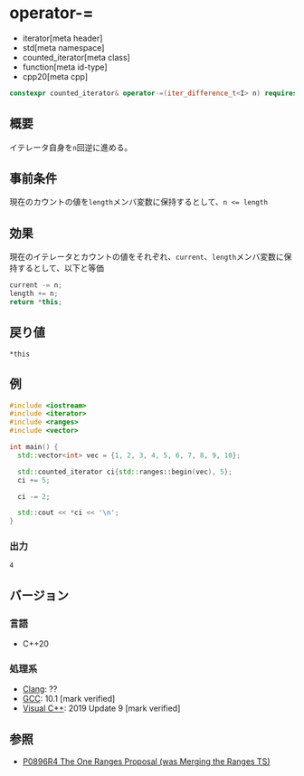 # operator-=
* iterator[meta header]
* std[meta namespace]
* counted_iterator[meta class]
* function[meta id-type]
* cpp20[meta cpp]

```cpp
constexpr counted_iterator& operator-=(iter_difference_t<I> n) requires random_access_iterator<I>;
```


## 概要

イテレータ自身を`n`回逆に進める。

## 事前条件

現在のカウントの値を`length`メンバ変数に保持するとして、`n <= length`

## 効果

現在のイテレータとカウントの値をそれぞれ、`current`、`length`メンバ変数に保持するとして、以下と等価

```cpp
current -= n;
length += n;
return *this;
```

## 戻り値

`*this`

## 例
```cpp example
#include <iostream>
#include <iterator>
#include <ranges>
#include <vector>

int main() {
  std::vector<int> vec = {1, 2, 3, 4, 5, 6, 7, 8, 9, 10};

  std::counted_iterator ci{std::ranges::begin(vec), 5};
  ci += 5;

  ci -= 2;

  std::cout << *ci << '\n';
}
```

### 出力
```
4
```

## バージョン
### 言語
- C++20

### 処理系
- [Clang](/implementation.md#clang): ??
- [GCC](/implementation.md#gcc): 10.1 [mark verified]
- [Visual C++](/implementation.md#visual_cpp): 2019 Update 9 [mark verified]

## 参照
- [P0896R4 The One Ranges Proposal (was Merging the Ranges TS)](http://www.open-std.org/jtc1/sc22/wg21/docs/papers/2018/p0896r4.pdf)
